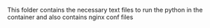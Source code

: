 This folder contains the necessary text files to run the python in the container and also contains nginx conf files
